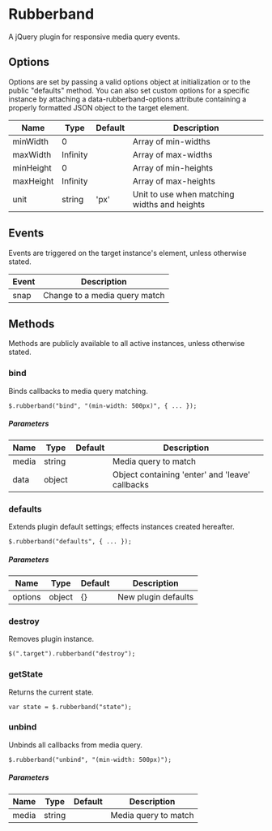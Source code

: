 # Rubberband

A jQuery plugin for responsive media query events.

## Options

Options are set by passing a valid options object at initialization or to the public "defaults" method. You can also set custom options for a specific instance by attaching a data-rubberband-options attribute containing a properly formatted JSON object to the target element.

| Name | Type | Default | Description |
| --- | --- | --- | --- |
| minWidth |  0  |  | Array of min-widths |
| maxWidth |  Infinity  |  | Array of max-widths |
| minHeight |  0  |  | Array of min-heights |
| maxHeight |  Infinity  |  | Array of max-heights |
| unit | string | 'px' | Unit to use when matching widths and heights |

## Events

Events are triggered on the target instance's element, unless otherwise stated.

| Event | Description |
| --- | --- |
| snap | Change to a media query match |

## Methods

Methods are publicly available to all active instances, unless otherwise stated.

### bind

Binds callbacks to media query matching.

```
$.rubberband("bind", "(min-width: 500px)", { ... });
```

##### Parameters

| Name | Type | Default | Description |
| --- | --- | --- | --- |
| media | string |  | Media query to match |
| data | object |  | Object containing 'enter' and 'leave' callbacks |

### defaults

Extends plugin default settings; effects instances created hereafter.

```
$.rubberband("defaults", { ... });
```

##### Parameters

| Name | Type | Default | Description |
| --- | --- | --- | --- |
| options | object | {} | New plugin defaults |

### destroy

Removes plugin instance.

```
$(".target").rubberband("destroy");
```

### getState

Returns the current state.

```
var state = $.rubberband("state");
```

### unbind

Unbinds all callbacks from media query.

```
$.rubberband("unbind", "(min-width: 500px)");
```

##### Parameters

| Name | Type | Default | Description |
| --- | --- | --- | --- |
| media | string |  | Media query to match |

